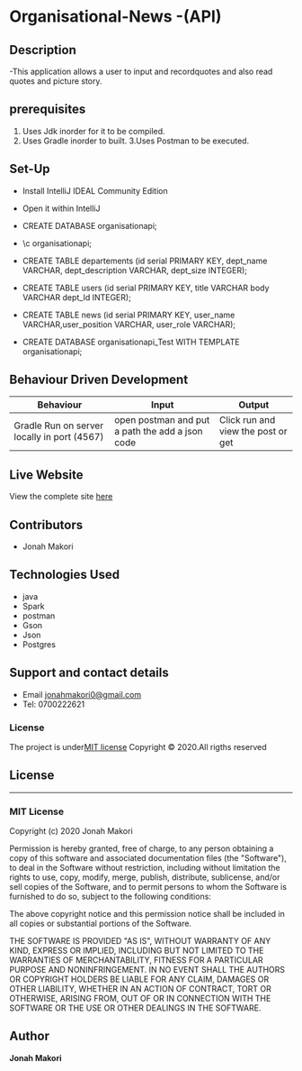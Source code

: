 # Organisational-News -(API)

## Description
-This application allows a user to input and recordquotes and also read quotes and picture story.


## prerequisites

1. Uses Jdk inorder for it to be compiled.
2. Uses Gradle inorder to built.
3.Uses Postman to be executed.

## Set-Up
- Install IntelliJ IDEAL Community Edition

- Open it within IntelliJ
- CREATE DATABASE organisationapi;
- \c organisationapi;
- CREATE TABLE departements (id serial PRIMARY KEY, dept_name VARCHAR, dept_description VARCHAR, dept_size INTEGER);
- CREATE TABLE users (id serial PRIMARY KEY, title VARCHAR body VARCHAR dept_Id INTEGER);
- CREATE TABLE news (id serial PRIMARY KEY, user_name VARCHAR,user_position VARCHAR, user_role VARCHAR);
- CREATE DATABASE organisationapi_Test WITH TEMPLATE organisationapi;

## Behaviour Driven Development

| Behaviour | Input | Output |
| --------- | ------| ------ |
|Gradle Run on server locally in port (4567)|open postman and put a path the add a json code|Click run and view the post or get|



## Live Website
View the complete site [here](https://github.com/jonahmakori/Organisational-(API))

## Contributors
 - Jonah Makori


## Technologies Used
- java
- Spark 
- postman
- Gson
- Json 
- Postgres

## Support and contact details

 - Email jonahmakori0@gmail.com
 - Tel: 0700222621

### License

The project is under[MIT license](/blob/master/LICENSE)
Copyright &copy; 2020.All rigths reserved



## License
---------
### MIT License

Copyright (c) 2020 Jonah Makori

Permission is hereby granted, free of charge, to any person obtaining a copy
of this software and associated documentation files (the "Software"), to deal
in the Software without restriction, including without limitation the rights
to use, copy, modify, merge, publish, distribute, sublicense, and/or sell
copies of the Software, and to permit persons to whom the Software is
furnished to do so, subject to the following conditions:

The above copyright notice and this permission notice shall be included in all
copies or substantial portions of the Software.

THE SOFTWARE IS PROVIDED "AS IS", WITHOUT WARRANTY OF ANY KIND, EXPRESS OR
IMPLIED, INCLUDING BUT NOT LIMITED TO THE WARRANTIES OF MERCHANTABILITY,
FITNESS FOR A PARTICULAR PURPOSE AND NONINFRINGEMENT. IN NO EVENT SHALL THE
AUTHORS OR COPYRIGHT HOLDERS BE LIABLE FOR ANY CLAIM, DAMAGES OR OTHER
LIABILITY, WHETHER IN AN ACTION OF CONTRACT, TORT OR OTHERWISE, ARISING FROM,
OUT OF OR IN CONNECTION WITH THE SOFTWARE OR THE USE OR OTHER DEALINGS IN THE
SOFTWARE.


## Author

**Jonah Makori**
